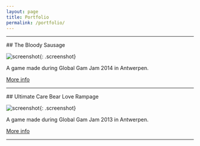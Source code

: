 ```yaml
---
layout: page
title: Portfolio
permalink: /portfolio/
---
```



<hr/>
## The Bloody Sausage

![screenshot](http://globalgamejam.org/sites/default/files/styles/game_sidebar__wide/public/game/featured_image/the_bloody_sausage_ggj14_0.png?itok=8pKQVzx6){: .screenshot}

A game made during Global Gam Jam 2014 in Antwerpen.

[More info](http://globalgamejam.org/2014/games/bloody-sausage)

<div class="separator"></div>

<hr/>
## Ultimate Care Bear Love Rampage

![screenshot](http://2013.globalgamejam.org/sites/default/files/styles/large/public/screenshots/2013/UltimateCareBearLoveRampage_1.0.png){: .screenshot}

A game made during Global Gam Jam 2013 in Antwerpen.

[More info](http://2013.globalgamejam.org/2013/ultimate-care-bear-love-rampage)

<div class="separator"></div>

<hr/>
